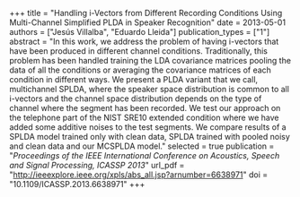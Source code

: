 +++
title = "Handling i-Vectors from Different Recording Conditions Using Multi-Channel Simplified PLDA in Speaker Recognition"
date = 2013-05-01
authors = ["Jesús Villalba", "Eduardo Lleida"]
publication_types = ["1"]
abstract = "In this work, we address the problem of having i-vectors that have been produced in different channel conditions. Traditionally, this problem has been handled training the LDA covariance matrices pooling the data of all the conditions or averaging the covariance matrices of each condition in different ways. We present a PLDA variant that we call, multichannel SPLDA, where the speaker space distribution is common to all i-vectors and the channel space distribution depends on the type of channel where the segment has been recorded. We test our approach on the telephone part of the NIST SRE10 extended condition where we have added some additive noises to the test segments. We compare results of a SPLDA model trained only with clean data, SPLDA trained with pooled noisy and clean data and our MCSPLDA model."
selected = true
publication = "*Proceedings of the IEEE International Conference on Acoustics, Speech and Signal Processing, ICASSP 2013*"
url_pdf = "http://ieeexplore.ieee.org/xpls/abs_all.jsp?arnumber=6638971"
doi = "10.1109/ICASSP.2013.6638971"
+++

